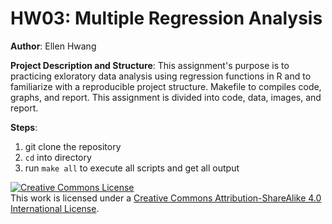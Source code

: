 # HW03: Multiple Regression Analysis

**Author**: Ellen Hwang

**Project Description and Structure**: This assignment's purpose is to practicing exloratory data analysis using regression functions in R and to familiarize with a reproducible project structure. Makefile to compiles code, graphs, and report. This assignment is divided into code, data, images, and report.

**Steps**:

1. git clone the repository
2. `cd` into directory
3. run `make all` to execute all scripts and get all output



<a rel="license" href="http://creativecommons.org/licenses/by-sa/4.0/"><img alt="Creative Commons License" style="border-width:0" src="https://i.creativecommons.org/l/by-sa/4.0/88x31.png" /></a><br />This work is licensed under a <a rel="license" href="http://creativecommons.org/licenses/by-sa/4.0/">Creative Commons Attribution-ShareAlike 4.0 International License</a>.

